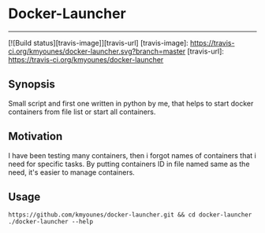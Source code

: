 # Docker-Launcher
----

[![Build status][travis-image]][travis-url]
[travis-image]: https://travis-ci.org/kmyounes/docker-launcher.svg?branch=master
[travis-url]: https://travis-ci.org/kmyounes/docker-launcher

## Synopsis

Small script and first one written in python by me, that helps to start docker containers from file list or start all containers.


## Motivation
I have been testing many containers, then i forgot names of containers that i need for specific tasks.
By putting containers ID in file named same as the need, it's easier to manage containers.

## Usage

```
https://github.com/kmyounes/docker-launcher.git && cd docker-launcher
./docker-launcher --help
```
